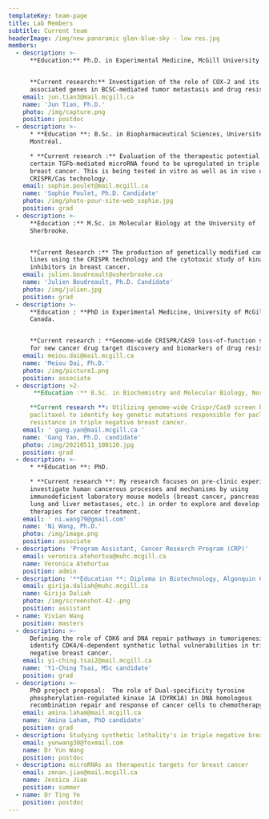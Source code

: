 ```yaml
---
templateKey: team-page
title: Lab Members
subtitle: Current team
headerImage: /img/new panoramic glen-blue-sky - low res.jpg
members:
  - description: >-
      **Education:** Ph.D. in Experimental Medicine, McGill University


      **Current research:** Investigation of the role of COX-2 and its
      associated genes in BCSC-mediated tumor metastasis and drug resistance.
    email: jun.tian3@mail.mcgill.ca
    name: 'Jun Tian, Ph.D.'
    photo: /img/capture.png
    position: postdoc
  - description: >-
      * **Education **: B.Sc. in Biopharmaceutical Sciences, Université de
      Montréal.

      * **Current research :** Evaluation of the therapeutic potential of a
      certain TGFb-mediated microRNA found to be upregulated in triple negative
      breast cancer. This is being tested in vitro as well as in vivo using
      CRISPR/Cas technology.
    email: sophie.poulet@mail.mcgill.ca
    name: 'Sophie Poulet, Ph.D. Candidate'
    photo: /img/photo-pour-site-web_sophie.jpg
    position: grad
  - description: >-
      **Education :** M.Sc. in Molecular Biology at the University of
      Sherbrooke.


      **Current Research :** The production of genetically modified cancer cell
      lines using the CRISPR technology and the cytotoxic study of kinase
      inhibitors in breast cancer.
    email: julien.boudreault@usherbrooke.ca
    name: 'Julien Boudreault, Ph.D. Candidate'
    photo: /img/julien.jpg
    position: grad
  - description: >-
      **Education : **PhD in Experimental Medicine, University of McGill,
      Canada.


      **Current research : **Genome-wide CRISPR/CAS9 loss-of-function screening
      for new cancer drug target discovery and biomarkers of drug resistance.
    email: meiou.dai@mail.mcgill.ca
    name: 'Meiou Dai, Ph.D.'
    photo: /img/picture1.png
    position: associate
  - description: >2-
       **Education :** B.Sc. in Biochemistry and Molecular Biology, Northeast Agricultural University, China.

      **Current research **: Utilizing genome-wide Crispr/Cas9 screen based on
      paclitaxel to identify key genetic mutations responsible for paclitaxel
      resistance in triple negative breast cancer.
    email: ' gang.yan@mail.mcgill.ca '
    name: 'Gang Yan, Ph.D. candidate'
    photo: /img/20210511_100120.jpg
    position: grad
  - description: >-
      * **Education **: PhD.

      * **Current research **: My research focuses on pre-clinic experiments to
      investigate human cancerous processes and mechanisms by using
      immunodeficient laboratory mouse models (breast cancer, pancreas cancer,
      lung and liver metastases, etc.) in order to explore and develop novel
      therapies for cancer treatment.
    email: ' ni.wang79@gmail.com'
    name: 'Ni Wang, Ph.D.'
    photo: /img/image.png
    position: associate
  - description: 'Program Assistant, Cancer Research Program (CRP)'
    email: veronica.atehortua@muhc.mcgill.ca
    name: Veronica Atehortua
    position: admin
  - description: '**Education **: Diploma in Biotechnology, Algonquin College, Canada'
    email: girija.daliah@muhc.mcgill.ca
    name: Girija Daliah
    photo: /img/screenshot-42-.png
    position: assistant
  - name: Vivian Wang
    position: masters
  - description: >-
      Defining the role of CDK6 and DNA repair pathways in tumorigenesis and
      identify CDK4/6-dependent synthetic lethal vulnerabilities in triple
      negative breast cancer.
    email: yi-ching.tsai2@mail.mcgill.ca
    name: 'Yi-Ching Tsai, MSc candidate'
    position: grad
  - description: >-
      PhD project proposal:  The role of Dual-specificity tyrosine
      phosphorylation-regulated kinase 1A (DYRK1A) in DNA homologous
      recombination repair and response of cancer cells to chemotherapy
    email: amina.laham@mail.mcgill.ca
    name: 'Amina Laham, PhD candidate'
    position: grad
  - description: Studying synthetic lethality's in triple negative breast cancer
    email: yunwang30@foxmail.com
    name: Dr Yun Wang
    position: postdoc
  - description: microRNAs as therapeutic targets for breast cancer
    email: zenan.jiao@mail.mcgill.ca
    name: Jessica Jiao
    position: summer
  - name: Dr Ting Ye
    position: postdoc
---
```


